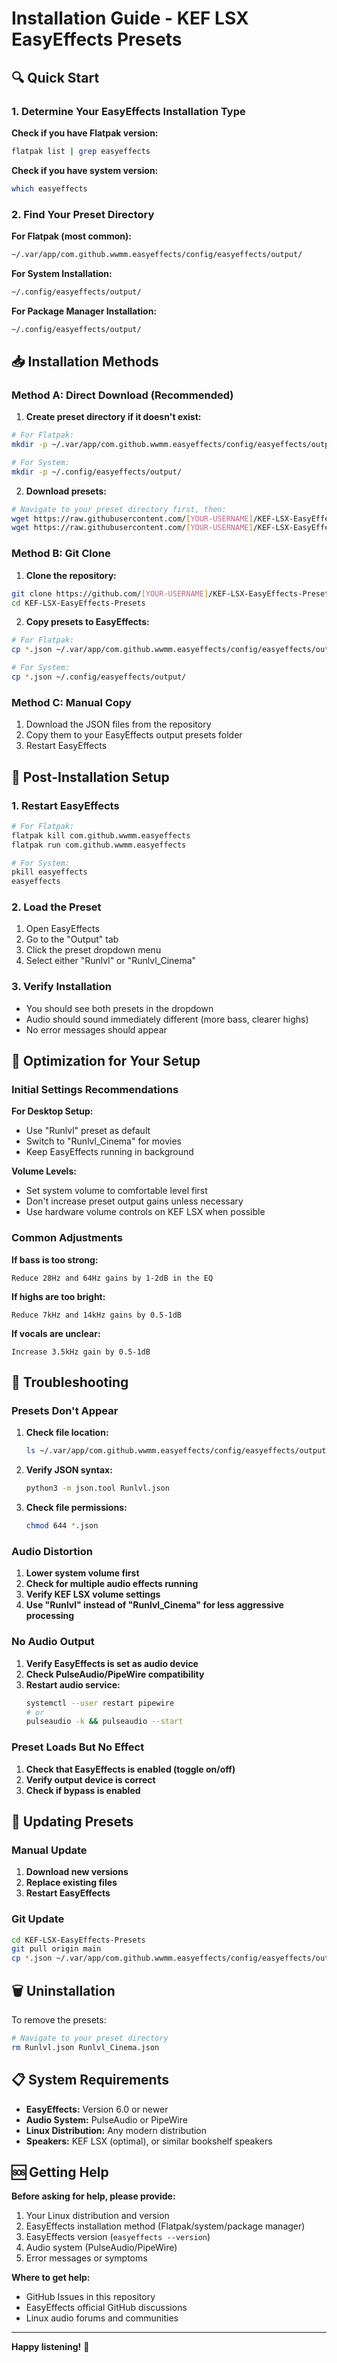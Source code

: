 # Installation Guide - KEF LSX EasyEffects Presets

## 🔍 Quick Start

### 1. Determine Your EasyEffects Installation Type

**Check if you have Flatpak version:**
```bash
flatpak list | grep easyeffects
```

**Check if you have system version:**
```bash
which easyeffects
```

### 2. Find Your Preset Directory

**For Flatpak (most common):**
```bash
~/.var/app/com.github.wwmm.easyeffects/config/easyeffects/output/
```

**For System Installation:**
```bash
~/.config/easyeffects/output/
```

**For Package Manager Installation:**
```bash
~/.config/easyeffects/output/
```

## 📥 Installation Methods

### Method A: Direct Download (Recommended)

1. **Create preset directory if it doesn't exist:**
```bash
# For Flatpak:
mkdir -p ~/.var/app/com.github.wwmm.easyeffects/config/easyeffects/output/

# For System:
mkdir -p ~/.config/easyeffects/output/
```

2. **Download presets:**
```bash
# Navigate to your preset directory first, then:
wget https://raw.githubusercontent.com/[YOUR-USERNAME]/KEF-LSX-EasyEffects-Presets/main/Runlvl.json
wget https://raw.githubusercontent.com/[YOUR-USERNAME]/KEF-LSX-EasyEffects-Presets/main/Runlvl_Cinema.json
```

### Method B: Git Clone

1. **Clone the repository:**
```bash
git clone https://github.com/[YOUR-USERNAME]/KEF-LSX-EasyEffects-Presets.git
cd KEF-LSX-EasyEffects-Presets
```

2. **Copy presets to EasyEffects:**
```bash
# For Flatpak:
cp *.json ~/.var/app/com.github.wwmm.easyeffects/config/easyeffects/output/

# For System:
cp *.json ~/.config/easyeffects/output/
```

### Method C: Manual Copy

1. Download the JSON files from the repository
2. Copy them to your EasyEffects output presets folder
3. Restart EasyEffects

## 🔧 Post-Installation Setup

### 1. Restart EasyEffects
```bash
# For Flatpak:
flatpak kill com.github.wwmm.easyeffects
flatpak run com.github.wwmm.easyeffects

# For System:
pkill easyeffects
easyeffects
```

### 2. Load the Preset
1. Open EasyEffects
2. Go to the "Output" tab
3. Click the preset dropdown menu
4. Select either "Runlvl" or "Runlvl_Cinema"

### 3. Verify Installation
- You should see both presets in the dropdown
- Audio should sound immediately different (more bass, clearer highs)
- No error messages should appear

## 🎯 Optimization for Your Setup

### Initial Settings Recommendations

**For Desktop Setup:**
- Use "Runlvl" preset as default
- Switch to "Runlvl_Cinema" for movies
- Keep EasyEffects running in background

**Volume Levels:**
- Set system volume to comfortable level first
- Don't increase preset output gains unless necessary
- Use hardware volume controls on KEF LSX when possible

### Common Adjustments

**If bass is too strong:**
```
Reduce 28Hz and 64Hz gains by 1-2dB in the EQ
```

**If highs are too bright:**
```
Reduce 7kHz and 14kHz gains by 0.5-1dB
```

**If vocals are unclear:**
```
Increase 3.5kHz gain by 0.5-1dB
```

## 🐛 Troubleshooting

### Presets Don't Appear
1. **Check file location:**
   ```bash
   ls ~/.var/app/com.github.wwmm.easyeffects/config/easyeffects/output/
   ```

2. **Verify JSON syntax:**
   ```bash
   python3 -m json.tool Runlvl.json
   ```

3. **Check file permissions:**
   ```bash
   chmod 644 *.json
   ```

### Audio Distortion
1. **Lower system volume first**
2. **Check for multiple audio effects running**
3. **Verify KEF LSX volume settings**
4. **Use "Runlvl" instead of "Runlvl_Cinema" for less aggressive processing**

### No Audio Output
1. **Verify EasyEffects is set as audio device**
2. **Check PulseAudio/PipeWire compatibility**
3. **Restart audio service:**
   ```bash
   systemctl --user restart pipewire
   # or
   pulseaudio -k && pulseaudio --start
   ```

### Preset Loads But No Effect
1. **Check that EasyEffects is enabled (toggle on/off)**
2. **Verify output device is correct**
3. **Check if bypass is enabled**

## 🔄 Updating Presets

### Manual Update
1. **Download new versions**
2. **Replace existing files**
3. **Restart EasyEffects**

### Git Update
```bash
cd KEF-LSX-EasyEffects-Presets
git pull origin main
cp *.json ~/.var/app/com.github.wwmm.easyeffects/config/easyeffects/output/
```

## 🗑️ Uninstallation

To remove the presets:
```bash
# Navigate to your preset directory
rm Runlvl.json Runlvl_Cinema.json
```

## 📋 System Requirements

- **EasyEffects:** Version 6.0 or newer
- **Audio System:** PulseAudio or PipeWire
- **Linux Distribution:** Any modern distribution
- **Speakers:** KEF LSX (optimal), or similar bookshelf speakers

## 🆘 Getting Help

**Before asking for help, please provide:**
1. Your Linux distribution and version
2. EasyEffects installation method (Flatpak/system/package manager)
3. EasyEffects version (`easyeffects --version`)
4. Audio system (PulseAudio/PipeWire)
5. Error messages or symptoms

**Where to get help:**
- GitHub Issues in this repository
- EasyEffects official GitHub discussions
- Linux audio forums and communities

---

**Happy listening!** 🎵